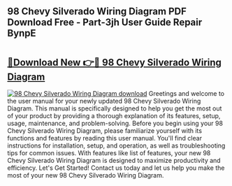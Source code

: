 ## 98 Chevy Silverado Wiring Diagram PDF Download Free - Part-3jh User Guide Repair BynpE

# <h2><a href="http://dfmz1mp.blite.top/?on=98+Chevy+Silverado+Wiring+Diagram">🔗Download New 👉🔴 98 Chevy Silverado Wiring Diagram</a></h2>

[![98 Chevy Silverado Wiring Diagram download](https://i.imgur.com/lujVjoI.png)](http://dfmz1mp.blite.top/?on=98+Chevy+Silverado+Wiring+Diagram)
Greetings and welcome to the user manual for your newly updated 98 Chevy Silverado Wiring Diagram. This manual is specifically designed to help you get the most out of your product by providing a thorough explanation of its features, setup, usage, maintenance, and problem-solving. Before you begin using your 98 Chevy Silverado Wiring Diagram, please familiarize yourself with its functions and features by reading this user manual. You'll find clear instructions for installation, setup, and operation, as well as troubleshooting tips for common issues. With features like list of features, your new 98 Chevy Silverado Wiring Diagram is designed to maximize productivity and efficiency. Let's Get Started! Contact us today and let us help you make the most of your new 98 Chevy Silverado Wiring Diagram.
